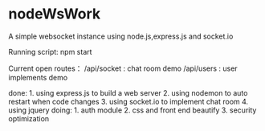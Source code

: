 # nodeWsWork
A simple websocket instance using node.js,express.js and socket.io

Running script:
    npm start

Current open routes：
    /api/socket : chat room demo
    /api/users  : user implements demo

done:
    1. using express.js to build a web server
    2. using nodemon to auto restart when code changes
    3. using socket.io to implement chat room
    4. using jquery 
doing:
    1. auth module
    2. css and front end beautify
    3. security optimization